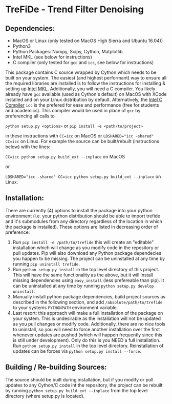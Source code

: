 # TreFiDe - Trend Filter Denoising

## Dependencies:
- MacOS or Linux (only tested on MacOS High Sierra and Ubuntu 16.04))
- Python3
- Python Packages: Numpy, Scipy, Cython, Matplotlib
- Intel MKL (see below for instructions)
- C compiler (only tested for ```gcc``` and ```icc```, see below for instructions)

This package contains C source wrapped by Cython which needs to be built on your system. 
The easiest (and highest performant) way to ensure all the required libraries are installed is to follow the instructions for installing & setting up [Intel MKL](https://software.intel.com/en-us/mkl). 
Additionally, you will need a C compiler. 
You likely already have ```gcc``` available (used as Cython's default) on MacOS with XCode installed and on your Linux distribution by default. 
Alternatively, the [Intel C Compiler](https://software.intel.com/en-us/c-compilers) ```icc``` is the prefered for ease and performance (free for students and academics). This compiler would be used in place of ```gcc``` by preferencing all calls to 

```python setup.py <options>``` or ```pip install -e <path/to/project>```

in these instructions with ```CC=icc``` on MacOS or ```LDSHARED="icc -shared" CC=icc``` on Linux. For example the source can be built/rebuilt (instructions below) with the lines:

```CC=icc python setup.py build_ext --inplace``` on MacOS 

or 

```LDSHARED="icc -shared" CC=icc python setup.py build_ext --inplace``` on Linux.

## Installation:

There are currently (4) options to install the package into your python environment (i.e. your python distribution should be able to import trefide and it's submodules from any directory regardless of the location in which the package is installed). These options are listed in decreasing order of preference:

1. Run ```pip install -e /path/to/trefide``` this will create an "editable" installation which will change as you modify code in the repository or pull updates. Pip will also download any Python package dependecies you happen to be missing. The project can be uninstalled at any time by running ```pip uninstall trefide```. 
2. Run ```python setup.py install``` in the top level directory of this project. This will have the same functionality as the above, but it will install missing dependencies using ```easy_install``` (less prefereable than pip). It can be uninstalled at any time by running ```python setup.py develop uninstall```.
3. Manually install python package dependencies, build project sources as described in the following section, and add ```/absolute/path/to/trefide``` to your systems ```PYTHONPATH``` environment variable.
4. Last resort: this approach will make a full installation of the package on your system. This is undesirable as the installation will not be updated as you pull changes or modify code. Additionally, there are no nice tools to uninstall, so you will need to force another installation over the first whenever updates are pushed (which will happen frequently since this is still under development). Only do this is you NEED a full installation. Run ```python setup.py install``` in the top level directory. Reinstallation of updates can be forces via ```python setup.py install --force```. 

## Building / Re-building Sources:

The source should be built during installation, but if you modify or pull updates to any Cython/C code int the repository, the project can be rebuilt by running ```python setup.py build_ext --inplace``` from the top level directory (where setup.py is located). 

